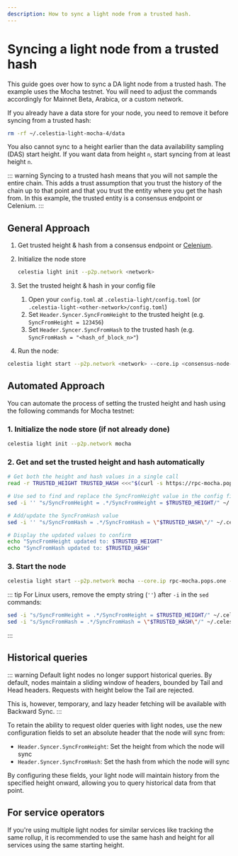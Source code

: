```yaml
---
description: How to sync a light node from a trusted hash.
---
```


# Syncing a light node from a trusted hash

This guide goes over how to sync a DA light node from a trusted hash.
The example uses the Mocha testnet. You will need to adjust the commands accordingly for Mainnet Beta, Arabica, or a custom network.

If you already have a data store for your node, you need to remove it before syncing from a trusted hash:

```sh
rm -rf ~/.celestia-light-mocha-4/data
```

You also cannot sync to a height earlier than the data availability sampling (DAS) start height.
If you want data from height `n`, start syncing from at least height `n`.

::: warning
Syncing to a trusted hash means that you will not sample the entire chain. This adds a trust
assumption that you trust the history of the chain up to that point and that you trust the entity
where you get the hash from. In this example, the trusted entity is a consensus endpoint or
Celenium.
:::

## General Approach

1. Get trusted height & hash from a consensus endpoint or [Celenium](https://celenium.io).
2. Initialize the node store

   ```sh
   celestia light init --p2p.network <network>
   ```

3. Set the trusted height & hash in your config file
   1. Open your `config.toml` at `.celestia-light/config.toml` (or `.celestia-light-<other-network>/config.toml`)
   2. Set `Header.Syncer.SyncFromHeight` to the trusted height (e.g. `SyncFromHeight = 123456`)
   3. Set `Header.Syncer.SyncFromHash` to the trusted hash (e.g. `SyncFromHash = "<hash_of_block_n>"`)
4. Run the node:

```sh
celestia light start --p2p.network <network> --core.ip <consensus-node-rpc> --core.port <port>
```

## Automated Approach

You can automate the process of setting the trusted height and hash using the following commands for Mocha testnet:

### 1. Initialize the node store (if not already done)

```sh
celestia light init --p2p.network mocha
```

### 2. Get and set the trusted height and hash automatically

```sh
# Get both the height and hash values in a single call
read -r TRUSTED_HEIGHT TRUSTED_HASH <<<"$(curl -s https://rpc-mocha.pops.one/header | jq -r '.result.header | "\(.height) \(.last_block_id.hash)"')" && export TRUSTED_HEIGHT TRUSTED_HASH

# Use sed to find and replace the SyncFromHeight value in the config file (macOS version)
sed -i '' "s/SyncFromHeight = .*/SyncFromHeight = $TRUSTED_HEIGHT/" ~/.celestia-light-mocha-4/config.toml

# Add/update the SyncFromHash value
sed -i '' "s/SyncFromHash = .*/SyncFromHash = \"$TRUSTED_HASH\"/" ~/.celestia-light-mocha-4/config.toml

# Display the updated values to confirm
echo "SyncFromHeight updated to: $TRUSTED_HEIGHT"
echo "SyncFromHash updated to: $TRUSTED_HASH"
```

### 3. Start the node

```sh
celestia light start --p2p.network mocha --core.ip rpc-mocha.pops.one --core.port 9090
```

::: tip
For Linux users, remove the empty string (`''`) after `-i` in the `sed` commands:

```sh
sed -i "s/SyncFromHeight = .*/SyncFromHeight = $TRUSTED_HEIGHT/" ~/.celestia-light-mocha-4/config.toml
sed -i "s/SyncFromHash = .*/SyncFromHash = \"$TRUSTED_HASH\"/" ~/.celestia-light-mocha-4/config.toml
```

:::

## Historical queries

::: warning
Default light nodes no longer support historical queries. By default, nodes maintain a sliding window of headers, bounded by Tail and Head headers. Requests with height below the Tail are rejected.

This is, however, temporary, and lazy header fetching will be available with Backward Sync.
:::

To retain the ability to request older queries with light nodes, use the new configuration fields to set an absolute header that the node will sync from:
- `Header.Syncer.SyncFromHeight`: Set the height from which the node will sync
- `Header.Syncer.SyncFromHash`: Set the hash from which the node will sync

By configuring these fields, your light node will maintain history from the specified height onward, allowing you to query historical data from that point.

## For service operators

If you're using multiple light nodes for similar services like tracking the same rollup,
it is recommended to use the same hash and height for all services using
the same starting height.
